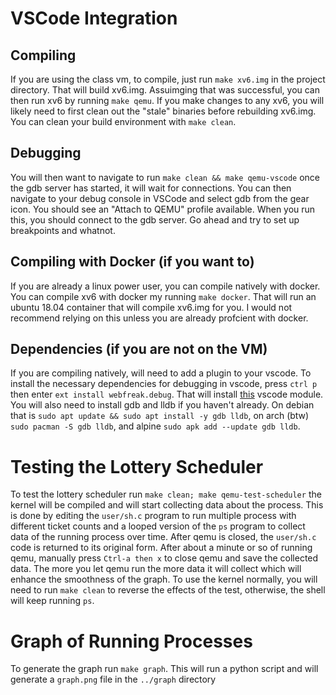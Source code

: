 # VSCode Integration

## Compiling
If you are using the class vm, to compile, just run `make xv6.img` in the project directory. That will build xv6.img. Assuimging that was successful, you can then run xv6 by running `make qemu`. If you make changes to any xv6, you will likely need to first clean out the "stale" binaries before rebuilding xv6.img. You can clean your build environment with `make clean`.

## Debugging 
You will then want to navigate to
run `make clean && make qemu-vscode` once the gdb server has started, it will wait for connections. You can then 
navigate to your debug console in VSCode and select gdb from the gear icon. You should see an "Attach to QEMU" profile 
available. When you run this, you should connect to the gdb server. Go ahead and try to set up breakpoints and whatnot. 

## Compiling with Docker (if you want to)
If you are already a linux power user, you can compile natively with docker. You can compile xv6 with docker my running `make docker`. That will run an ubuntu 18.04 container that will compile xv6.img for you. I would not recommend relying on this unless you are already profcient with docker.

## Dependencies (if you are not on the VM)
If you are compiling natively, will need to add a plugin to your vscode. To install the necessary dependencies for debugging in vscode, press `ctrl p` then enter `ext install webfreak.debug`. 
That will install [this](https://github.com/WebFreak001/code-debug) vscode module. You will also need to install
gdb and lldb if you haven't already. On debian that is `sudo apt update && sudo apt install -y gdb lldb`, on arch 
(btw) `sudo pacman -S gdb lldb`, and alpine `sudo apk add --update gdb lldb`.

# Testing the Lottery Scheduler
To test the lottery scheduler run `make clean; make qemu-test-scheduler` the kernel will be compiled and will start collecting data about the process. This is done by editing the `user/sh.c` program to run multiple process with different ticket counts and a looped version of the `ps` program to collect data of the running process over time. After qemu is closed, the `user/sh.c` code is returned to its original form.
After about a minute or so of running qemu, manually press `Ctrl-a then x` to close qemu and save the collected data. The more you let qemu run the more data it will collect which will enhance the smoothness of the graph. To use the kernel normally, you will need to run `make clean` to reverse the effects of the test, otherwise, the shell will keep running `ps`.

# Graph of Running Processes
To generate the graph run `make graph`. This will run a python script and will generate a `graph.png` file in the `../graph` directory
